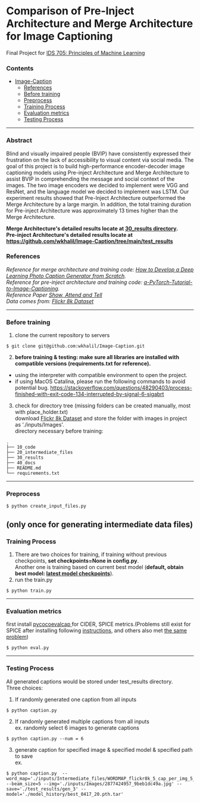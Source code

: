# Comparison of Pre-Inject Architecture and Merge Architecture for Image Captioning
Final Project for <a href="https://kylebradbury.github.io/ids705/index.html"> IDS 705: Principles of Machine Learning <a/> <br />

### Contents
- [Image-Caption](#image-caption)
    + [References](#references)
    + [Before training](#before-training)
    + [Preprocess](#preprocess)
    + [Training Process](#training-process)
    + [Evaluation metrics](#evaluation-metrics)
    + [Testing Process](#testing-process)

---

### Abstract
Blind and visually impaired people (BVIP) have consistently expressed their frustration on the lack of accessibility to visual content via social media. The goal of this project is to build high-performance encoder-decoder image captioning models using Pre-inject Architecture and Merge Architecture to assist BVIP in comprehending the message and social context of the images. The two image encoders we decided to implement were VGG and ResNet, and the language model we decided to implement was LSTM. Our experiment results showed that Pre-Inject Architecture outperformed the Merge Architecture by a large margin. In addition, the total training duration for Pre-inject Architecture was approximately 13 times higher than the Merge Architecture.


**Merge Architecture's detailed results locate at <a href='https://github.com/DeanHuang-Git/IDS705_Image_Captioning/tree/main/30_results'> 30_results directory</a>. <br />
Pre-inject Architecture's detailed results locate at https://github.com/wkhalil/Image-Caption/tree/main/test_results**

### References
*Reference for merge architecture and training code: <a href="machinelearningmastery.com/develop-a-deep-learning-caption-generation-model-in-python/">How to Develop a Deep Learning Photo Caption Generator from Scratch</a>. <br />
Reference for pre-inject architecture and training code: <a href="https://github.com/sgrvinod/a-PyTorch-Tutorial-to-Image-Captioning">a-PyTorch-Tutorial-to-Image-Captioning</a>. <br />
Reference Paper <a href="https://arxiv.org/pdf/1502.03044.pdf">Show, Attend and Tell</a> <br />
Data comes from: <a href="https://www.kaggle.com/adityajn105/flickr8k?select=Images">Flickr 8k Dataset</a> <br />*


---
### Before training
1. clone the current repository to servers
```
$ git clone git@github.com:wkhalil/Image-Caption.git
```
2. **before training & testing: make sure all libraries are installed with compatible versions (requirements.txt for reference).**
  - using the interpreter with compatible environment to open the project.
  - if using MacOS Catalina, please run the following commands to avoid potential bug. https://stackoverflow.com/questions/48290403/process-finished-with-exit-code-134-interrupted-by-signal-6-sigabrt
3. check for directory tree (missing folders can be created manually, most with place_holder.txt) <br />
download <a href="https://www.kaggle.com/adityajn105/flickr8k?select=Images">Flickr 8k Dataset</a> and store the folder with images in project as './inputs/Images'. <br />
directory necessary before training:
```
.
├── 10_code
├── 20_intermediate_files
├── 30_results
├── 40_docs
├── README.md
└── requirements.txt
```
---
### Preprocess
```
$ python create_input_files.py
```
(only once for generating intermediate data files)
---
### Training Process
1. There are two choices for training, if training without previous checkpoints, **set checkpoints=None in config.py**. <br />
Another one is training based on current best model (**default, obtain best model: <a href="https://drive.google.com/drive/folders/1E3W1wKbhV20FyBfRfTXfRcjAVjoIQavp?usp=sharing">latest model checkpoints<a/>**).
2. run the train.py
```
$ python train.py
```
---
### Evaluation metrics
first install <a href="https://github.com/salaniz/pycocoevalcap"> pycocoevalcap <a/> for CIDER, SPICE metrics.(Problems still exist for SPICE after installing following <a href="https://github.com/jiasenlu/coco-caption">instructions<a/>, and others also met <a href="https://github.com/jiasenlu/NeuralBabyTalk/issues/9">the same problem<a/>)
```
$ python eval.py
```
---
### Testing Process
All generated captions would be stored under test_results directory. <br />
Three choices:
1. If randomly generated one caption from all inputs
```
$ python caption.py
```
2. If randomly generated multiple captions from all inputs <br />
ex. randomly select 6 images to generate captions
```
$ python caption.py --num = 6
```
3. generate caption for specified image & specified model & specified path to save<br />
ex.
```
$ python caption.py  --word_map='./inputs/Intermediate_files/WORDMAP_flickr8k_5_cap_per_img_5_min_word_freq.json' --beam_size=5 --img='./inputs/Images/2877424957_9beb1dc49a.jpg' --save='./test_results/gen_3' --model='./model_history/best_0417_20.pth.tar'
```
